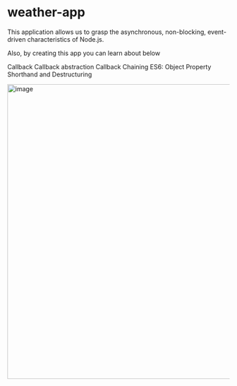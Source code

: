 # weather-app

This application allows us to grasp the asynchronous, non-blocking, event-driven characteristics of Node.js.

Also, by creating this app you can learn about below

Callback
Callback abstraction
Callback Chaining
ES6: Object Property Shorthand and Destructuring

<img width="667" alt="image" src="https://github.com/codewithoberoi/weather-app/assets/63188889/80e8ea8e-fcde-4f9b-8fb9-300d8dd6ee25">
